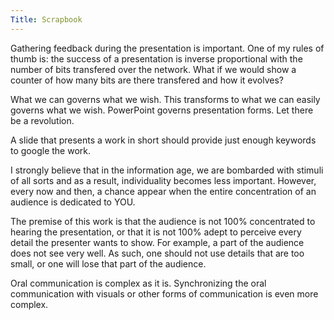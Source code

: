 ```yaml
---
Title: Scrapbook
---
```


Gathering feedback during the presentation is important. One of my rules of thumb is: the success of a presentation is inverse proportional with the number of bits transfered over the network. What if we would show a counter of how many bits are there transfered and how it evolves?

What we can governs what we wish. This transforms to what we can easily governs what we wish. PowerPoint governs presentation forms. Let there be a revolution.

A slide that presents a work in short should provide just enough keywords to google the work.

I strongly believe that in the information age, we are bombarded with stimuli of all sorts and as a result, individuality becomes less important. However, every now and then, a chance appear when the entire concentration of an audience is dedicated to YOU.

The premise of this work is that the audience is not 100% concentrated to hearing the presentation, or that it is not 100% adept to perceive every detail the presenter wants to show. For example, a part of the audience does not see very well. As such, one should not use details that are too small, or one will lose that part of the audience.

Oral communication is complex as it is. Synchronizing the oral communication with visuals or other forms of communication is even more complex.
